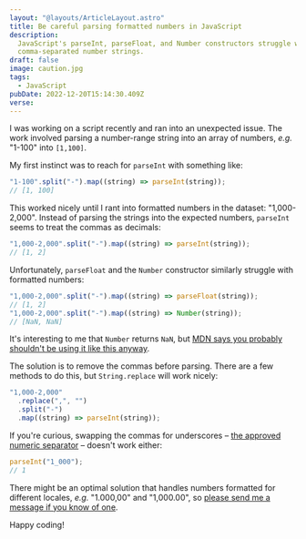 ```yaml
---
layout: "@layouts/ArticleLayout.astro"
title: Be careful parsing formatted numbers in JavaScript
description:
  JavaScript's parseInt, parseFloat, and Number constructors struggle with
  comma-separated number strings.
draft: false
image: caution.jpg
tags:
  - JavaScript
pubDate: 2022-12-20T15:14:30.409Z
verse:
---
```


I was working on a script recently and ran into an unexpected issue. The work
involved parsing a number-range string into an array of numbers, _e.g._ "1-100"
into `[1,100]`.

My first instinct was to reach for `parseInt` with something like:

```js
"1-100".split("-").map((string) => parseInt(string));
// [1, 100]
```

This worked nicely until I rant into formatted numbers in the dataset:
"1,000-2,000". Instead of parsing the strings into the expected numbers,
`parseInt` seems to treat the commas as decimals:

```js
"1,000-2,000".split("-").map((string) => parseInt(string));
// [1, 2]
```

Unfortunately, `parseFloat` and the `Number` constructor similarly struggle with
formatted numbers:

```js
"1,000-2,000".split("-").map((string) => parseFloat(string));
// [1, 2]
"1,000-2,000".split("-").map((string) => Number(string));
// [NaN, NaN]
```

It's interesting to me that `Number` returns `NaN`, but
[MDN says you probably shouldn't be using it like this anyway](https://developer.mozilla.org/en-US/docs/Web/JavaScript/Reference/Global_Objects/Number/Number#return_value).

The solution is to remove the commas before parsing. There are a few methods to
do this, but `String.replace` will work nicely:

```js
"1,000-2,000"
  .replace(",", "")
  .split("-")
  .map((string) => parseInt(string));
```

If you're curious, swapping the commas for underscores –
[the approved numeric separator](https://developer.mozilla.org/en-US/docs/Web/JavaScript/Reference/Lexical_grammar#numeric_separators)
– doesn't work either:

```js
parseInt("1_000");
// 1
```

There might be an optimal solution that handles numbers formatted for different
locales, _e.g._ "1.000,00" and "1,000.00", so
[please send me a message if you know of one](#comment-link).

Happy coding!
